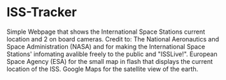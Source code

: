 # ISS-Tracker
Simple Webpage that shows the International Space Stations current location and 2 on board cameras.
Credit to: The National Aeronautics and Space Administration (NASA) and for making the International Space Stations' infomating           avalible freely to the public and "ISSLive!". European Space Agency (ESA) for the small map in flash that displays the           current location of the ISS. Google Maps for the satellite view of the earth.
